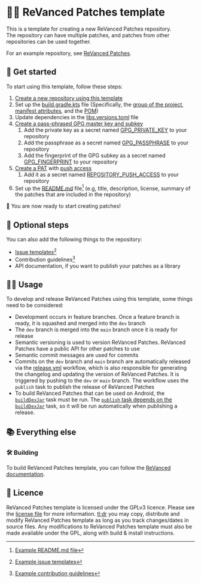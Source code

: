 # 👋🧩 ReVanced Patches template

This is a template for creating a new ReVanced Patches repository.  
The repository can have multiple patches, and patches from other repositories can be used together.

For an example repository, see [ReVanced Patches](https://github.com/revanced/revanced-patches).

##  🚀 Get started

To start using this template, follow these steps:

1. [Create a new repository using this template](https://github.com/new?template_name=revanced-patches-template&template_owner=ReVanced)
2. Set up the [build.gradle.kts](patches/build.gradle.kts) file (Specifically, the [group of the project](patches/build.gradle.kts#L11),
[manifest attributes](patches/build.gradle.kts#L44-L54), and the [POM](patches/build.gradle.kts#L105-L128))
3. Update dependencies in the [libs.versions.toml](gradle/libs.versions.toml) file
4. [Create a pass-phrased GPG master key and subkey](https://mikeross.xyz/create-gpg-key-pair-with-subkeys/)
   1. Add the private key as a secret named [GPG_PRIVATE_KEY](.github/workflows/release.yml#L43) to your repository
   2. Add the passphrase as a secret named [GPG_PASSPHRASE](.github/workflows/release.yml#L44) to your repository
   3. Add the fingerprint of the GPG subkey as a secret named [GPG_FINGERPRINT](.github/workflows/release.yml#L45) to your repository
6. [Create a PAT](https://docs.github.com/en/authentication/keeping-your-account-and-data-secure/managing-your-personal-access-tokens) with [push access](https://github.com/semantic-release/semantic-release/blob/master/docs/usage/ci-configuration.md#authentication)
   1. Add it as a secret named [REPOSITORY_PUSH_ACCESS](.github/workflows/release.yml#L49) to your repository
7. Set up the [README.md](README.md) file[^1] (e.g, title, description, license, summary of the patches
that are included in the repository)

🎉 You are now ready to start creating patches!

## 🔘 Optional steps

You can also add the following things to the repository:

- [Issue templates](https://docs.github.com/en/communities/using-templates-to-encourage-useful-issues-and-pull-requests/configuring-issue-templates-for-your-repository)[^2]
- Contribution guidelines[^3]
- API documentation, if you want to publish your patches as a library

[^1]: [Example README.md file](https://github.com/ReVanced/revanced-patches/blob/main/README.md)
[^2]: [Example issue templates](https://github.com/ReVanced/revanced-patches/tree/main/.github/ISSUE_TEMPLATE)
[^3]: [Example contribution guidelines](https://github.com/ReVanced/revanced-patches/blob/main/CONTRIBUTING.md)

## 🧑‍💻 Usage

To develop and release ReVanced Patches using this template, some things need to be considered:

- Development occurs in feature branches. Once a feature branch is ready, it is squashed and merged into the `dev` branch
- The `dev` branch is merged into the `main` branch once it is ready for release
- Semantic versioning is used to version ReVanced Patches. ReVanced Patches have a public API for other patches to use
- Semantic commit messages are used for commits
- Commits on the `dev` branch and `main` branch are automatically released
via the [release.yml](.github/workflows/release.yml) workflow, which is also responsible for generating the changelog
and updating the version of ReVanced Patches. It is triggered by pushing to the `dev` or `main` branch.
The workflow uses the `publish` task to publish the release of ReVanced Patches
- To build ReVanced Patches that can be used on Android, the [`buildDexJar`](patches/build.gradle.kts#L50-L73) task must be run.
The [`publish` task depends on the `buildDexJar`](patches/build.gradle.kts#L78) task,
so it will be run automatically when publishing a release.

## 📚 Everything else

### 🛠️ Building

To build ReVanced Patches template,
you can follow the [ReVanced documentation](https://github.com/ReVanced/revanced-documentation).

## 📜 Licence

ReVanced Patches template is licensed under the GPLv3 licence.
Please see the [license file](LICENSE) for more information.
[tl;dr](https://www.tldrlegal.com/license/gnu-general-public-license-v3-gpl-3) you may copy, distribute
and modify ReVanced Patches template as long as you track changes/dates in source files.
Any modifications to ReVanced Patches template must also be made available under the GPL,
along with build & install instructions.
